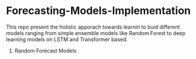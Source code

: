 # Forecasting-Models-Implementation
This repo present the holistic apporach towards learnin to buid different models ranging from simple ensemble models like Random Forest to deep learning models on LSTM and Transformer based.
  1. Random Forecast Models
